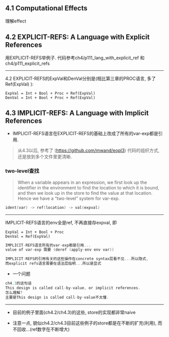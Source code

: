 ## 4.1 Computational Effects 
理解effect

## 4.2 EXPLICIT-REFS: A Language with Explicit References
用EXPLICIT-REFS举例子. 代码参考ch4/p111_lang_with_explicit_ref
和ch4/p111_explicit_refs

---

4.2 EXPLICIT-REFS的ExpVal和DenVal分别是(相比第三章的PROC语言, 多了Ref(ExpVal) ):
```
ExpVal = Int + Bool + Proc + Ref(ExpVal)
DenVal = Int + Bool + Proc + Ref(ExpVal)
```

## 4.3 IMPLICIT-REFS: A Language with Implicit References

* IMPLICIT-REFS语言在EXPLICIT-REFS的基础上改成了所有的var-exp都是引用.

> 从4.3以后, 参考了 (https://github.com/mwand/eopl3) 代码的组织方式, 还是放到多个文件里更清晰.

### two-level查找
> When a variable appears in an expression, we first look up the identifier in the environment 
> to find the location to which it is bound, and then we look up in the store to find the value 
> at that location. Hence we have a “two-level” system for var-exp.

```C
ident(var) -> ref(location) -> val(expval)
```

---

IMPLICIT-REFS语言的env全是ref, 不再直接存expval, 即
```
ExpVal = Int + Bool + Proc 
DenVal = Ref(ExpVal)
```

```C
IMPLICIT-REFS语言所有的var-exp都是引用...
value of var-exp 需要 (deref (apply-env env var))
```

```C
IMPLICIT-REFS的引用有关的这些操作在concrete syntax层看不见...所以隐式, 
而explicit refs语言需要在语法层指明...所以是显式
```

* 一个问题
```C
ch4.3的这句话
This design is called call-by-value, or implicit references.
怎么理解?
主要是This design is called call-by-value不太懂.
```

---

* 目前的例子里面(ch4.2/ch4.3)的这些, store的实现都非常naive

* 注意一点, 貌似ch4.2/ch4.3目前这些例子的store都是在不断的扩充(利用), 而不回收...(ref数字在不断增大)